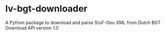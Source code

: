 # lv-bgt-downloader
A Python package to download and parse StuF-Geo XML from Dutch BGT Download API version 1.0